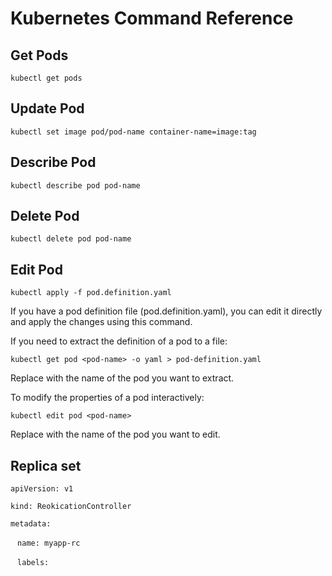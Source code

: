 # Kubernetes Command Reference

## Get Pods

```kubectl get pods```


## Update Pod

```kubectl set image pod/pod-name container-name=image:tag```

## Describe Pod

```kubectl describe pod pod-name```

## Delete Pod 

```kubectl delete pod pod-name```
## Edit Pod 

```kubectl apply -f pod.definition.yaml```

If you have a pod definition file (pod.definition.yaml), you can edit it directly and apply the changes using this command.

If you need to extract the definition of a pod to a file:

```kubectl get pod <pod-name> -o yaml > pod-definition.yaml```

Replace <pod-name> with the name of the pod you want to extract.

To modify the properties of a pod interactively:

```kubectl edit pod <pod-name>```

Replace <pod-name> with the name of the pod you want to edit.

## Replica set 

```apiVersion: v1```

```kind: ReokicationController```

```metadata: ```

``` ```
```name: myapp-rc```

``` ```
```labels:```

``` ```
``` ```



